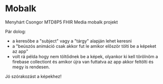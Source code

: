 # Mobalk
Menyhárt Csongor MTD8P5 FHIR Media mobalk projekt

Pár dolog: 
- a keresőbe a "subject" vagy a "tárgy" alapján lehet keresni
- a "beúszós animáció csak akkor fut le amikor először tölti be a képeket az app"
- volt rá példa hogy nem töltődnek be a képek, olyankor ki kell törölnöm a firebase collectiont és amikor újra van futtatva az app akkor feltölti és megy is rendesen.

Jó szórakozást a képekhez!
